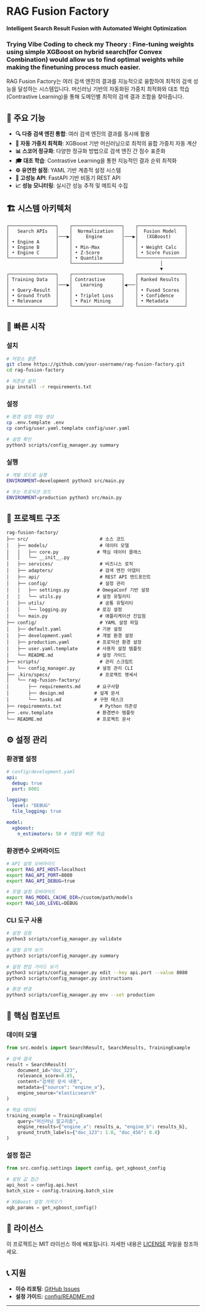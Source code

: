 # RAG Fusion Factory

**Intelligent Search Result Fusion with Automated Weight Optimization**

### Trying Vibe Coding to check my Theory : Fine-tuning weights using simple XGBoost on hybrid search(for Convex Combination) would allow us to find optimal weights while making the finetuning process much easier.

RAG Fusion Factory는 여러 검색 엔진의 결과를 지능적으로 융합하여 최적의 검색 성능을 달성하는 시스템입니다. 머신러닝 기반의 자동화된 가중치 최적화와 대조 학습(Contrastive Learning)을 통해 도메인별 최적의 검색 결과 조합을 찾아줍니다.

## 🎯 주요 기능

- **🔍 다중 검색 엔진 통합**: 여러 검색 엔진의 결과를 동시에 활용
- **🤖 자동 가중치 최적화**: XGBoost 기반 머신러닝으로 최적의 융합 가중치 자동 계산
- **📊 스코어 정규화**: 다양한 정규화 방법으로 검색 엔진 간 점수 표준화
- **🎓 대조 학습**: Contrastive Learning을 통한 지능적인 결과 순위 최적화
- **⚙️ 유연한 설정**: YAML 기반 계층적 설정 시스템
- **🚀 고성능 API**: FastAPI 기반 비동기 REST API
- **📈 성능 모니터링**: 실시간 성능 추적 및 메트릭 수집

## 🏗️ 시스템 아키텍처

```
┌─────────────────┐    ┌──────────────────┐    ┌─────────────────┐
│   Search APIs   │    │  Normalization   │    │  Fusion Model   │
│                 │───▶│     Engine       │───▶│   (XGBoost)     │
│ • Engine A      │    │                  │    │                 │
│ • Engine B      │    │ • Min-Max        │    │ • Weight Calc   │
│ • Engine C      │    │ • Z-Score        │    │ • Score Fusion  │
└─────────────────┘    │ • Quantile       │    └─────────────────┘
                       └──────────────────┘             │
                                                        ▼
┌─────────────────┐    ┌──────────────────┐    ┌─────────────────┐
│ Training Data   │    │ Contrastive      │    │ Ranked Results  │
│                 │───▶│   Learning       │◀───│                 │
│ • Query-Result  │    │                  │    │ • Fused Scores  │
│ • Ground Truth  │    │ • Triplet Loss   │    │ • Confidence    │
│ • Relevance     │    │ • Pair Mining    │    │ • Metadata      │
└─────────────────┘    └──────────────────┘    └─────────────────┘
```

## 🚀 빠른 시작

### 설치

```bash
# 저장소 클론
git clone https://github.com/your-username/rag-fusion-factory.git
cd rag-fusion-factory

# 의존성 설치
pip install -r requirements.txt
```

### 설정

```bash
# 환경 설정 파일 생성
cp .env.template .env
cp config/user.yaml.template config/user.yaml

# 설정 확인
python3 scripts/config_manager.py summary
```

### 실행

```bash
# 개발 모드로 실행
ENVIRONMENT=development python3 src/main.py

# 또는 프로덕션 모드
ENVIRONMENT=production python3 src/main.py
```

## 📁 프로젝트 구조

```
rag-fusion-factory/
├── src/                          # 소스 코드
│   ├── models/                   # 데이터 모델
│   │   ├── core.py              # 핵심 데이터 클래스
│   │   └── __init__.py
│   ├── services/                 # 비즈니스 로직
│   ├── adapters/                 # 검색 엔진 어댑터
│   ├── api/                      # REST API 엔드포인트
│   ├── config/                   # 설정 관리
│   │   ├── settings.py          # OmegaConf 기반 설정
│   │   └── utils.py             # 설정 유틸리티
│   ├── utils/                    # 공통 유틸리티
│   │   └── logging.py           # 로깅 설정
│   └── main.py                   # 애플리케이션 진입점
├── config/                       # YAML 설정 파일
│   ├── default.yaml             # 기본 설정
│   ├── development.yaml         # 개발 환경 설정
│   ├── production.yaml          # 프로덕션 환경 설정
│   ├── user.yaml.template       # 사용자 설정 템플릿
│   └── README.md                # 설정 가이드
├── scripts/                      # 관리 스크립트
│   └── config_manager.py        # 설정 관리 CLI
├── .kiro/specs/                  # 프로젝트 명세서
│   └── rag-fusion-factory/
│       ├── requirements.md      # 요구사항
│       ├── design.md           # 설계 문서
│       └── tasks.md            # 구현 태스크
├── requirements.txt              # Python 의존성
├── .env.template                # 환경변수 템플릿
└── README.md                    # 프로젝트 문서
```

## ⚙️ 설정 관리

### 환경별 설정

```yaml
# config/development.yaml
api:
  debug: true
  port: 8001

logging:
  level: "DEBUG"
  file_logging: true

model:
  xgboost:
    n_estimators: 50 # 개발용 빠른 학습
```

### 환경변수 오버라이드

```bash
# API 설정 오버라이드
export RAG_API_HOST=localhost
export RAG_API_PORT=8080
export RAG_API_DEBUG=true

# 모델 설정 오버라이드
export RAG_MODEL_CACHE_DIR=/custom/path/models
export RAG_LOG_LEVEL=DEBUG
```

### CLI 도구 사용

```bash
# 설정 검증
python3 scripts/config_manager.py validate

# 설정 요약 보기
python3 scripts/config_manager.py summary

# 설정 편집 가이드 보기
python3 scripts/config_manager.py edit --key api.port --value 8080
python3 scripts/config_manager.py instructions

# 환경 변경
python3 scripts/config_manager.py env --set production
```

## 🔧 핵심 컴포넌트

### 데이터 모델

```python
from src.models import SearchResult, SearchResults, TrainingExample

# 검색 결과
result = SearchResult(
    document_id="doc_123",
    relevance_score=0.85,
    content="검색된 문서 내용",
    metadata={"source": "engine_a"},
    engine_source="elasticsearch"
)

# 학습 데이터
training_example = TrainingExample(
    query="머신러닝 알고리즘",
    engine_results={"engine_a": results_a, "engine_b": results_b},
    ground_truth_labels={"doc_123": 1.0, "doc_456": 0.8}
)
```

### 설정 접근

```python
from src.config.settings import config, get_xgboost_config

# 설정 값 접근
api_host = config.api.host
batch_size = config.training.batch_size

# XGBoost 설정 가져오기
xgb_params = get_xgboost_config()
```

## 📄 라이선스

이 프로젝트는 MIT 라이선스 하에 배포됩니다. 자세한 내용은 [LICENSE](LICENSE) 파일을 참조하세요.

## 📞 지원

- **이슈 리포팅**: [GitHub Issues](https://github.com/your-username/rag-fusion-factory/issues)
- **설정 가이드**: [config/README.md](config/README.md)

---

